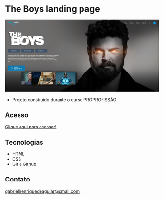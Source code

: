 # The Boys landing page 

![preview](./theBoysLP.png)

 - Projeto construído durante o curso PROPROFISSÃO.

## Acesso

 [Clique aqui para acessar!](https://gabrielaguiar1573.github.io/theBoysLandingPage/)

## Tecnologias

- HTML
- CSS
- Git e Github

## Contato

gabrielhenriquedeaguiar@gmail.com
